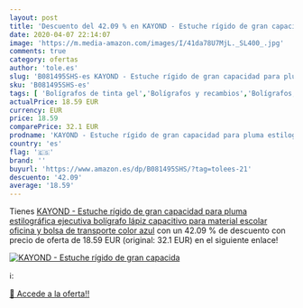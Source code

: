 ```yaml
---
layout: post
title: 'Descuento del 42.09 % en KAYOND - Estuche rígido de gran capacida'
date: 2020-04-07 22:14:07
image: 'https://m.media-amazon.com/images/I/41da78U7MjL._SL400_.jpg'
comments: true
category: ofertas
author: 'tole.es'
slug: 'B081495SHS-es KAYOND - Estuche rígido de gran capacidad para pluma...'
sku: 'B081495SHS-es'
tags: [ 'Bolígrafos de tinta gel','Bolígrafos y recambios','Bolígrafos, lápices y útiles de escritura','Oficina y papelería','Recambios para bolígrafos y plumas','bolígrafo','escolar','lápiz','material', ]
actualPrice: 18.59 EUR
currency: EUR
price: 18.59
comparePrice: 32.1 EUR
prodname: 'KAYOND - Estuche rígido de gran capacidad para pluma estilográfica ejecutiva  bolígrafo  lápiz capacitivo  para material escolar  oficina y bolsa de transporte  color azul'
country: 'es'
flag: '🇪🇸'
brand: ''
buyurl: 'https://www.amazon.es/dp/B081495SHS/?tag=tolees-21'
descuento: '42.09'
average: '18.59'
---
```


Tienes [KAYOND - Estuche rígido de gran capacidad para pluma estilográfica ejecutiva  bolígrafo  lápiz capacitivo  para material escolar  oficina y bolsa de transporte  color azul](https://www.amazon.es/dp/B081495SHS/?tag=tolees-21) con un 42.09 % de descuento con precio de oferta de 18.59 EUR (original: 32.1 EUR) en el siguiente enlace!

[![KAYOND - Estuche rígido de gran capacida](https://m.media-amazon.com/images/I/41da78U7MjL._SL400_.jpg)](https://www.amazon.es/dp/B081495SHS/?tag=tolees-21)

ℹ️:


[🛒 Accede a la oferta!!](https://www.amazon.es/dp/B081495SHS/?tag=tolees-21)
